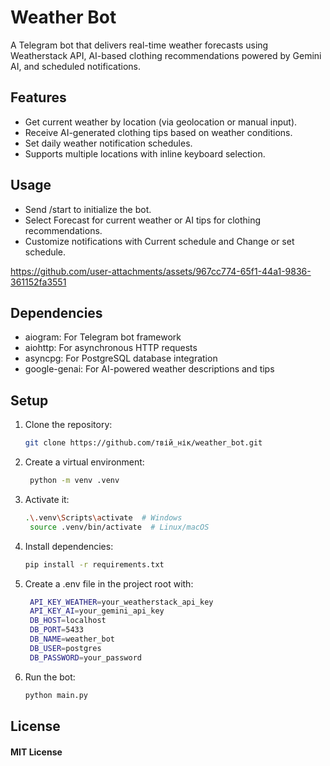 # Weather Bot

A Telegram bot that delivers real-time weather forecasts using Weatherstack API, AI-based clothing recommendations powered by Gemini AI, and scheduled notifications.

## Features
- Get current weather by location (via geolocation or manual input).
- Receive AI-generated clothing tips based on weather conditions.
- Set daily weather notification schedules.
- Supports multiple locations with inline keyboard selection.
  
## Usage

- Send /start to initialize the bot.
- Select Forecast for current weather or AI tips for clothing recommendations.
- Customize notifications with Current schedule and Change or set schedule.

https://github.com/user-attachments/assets/967cc774-65f1-44a1-9836-361152fa3551


## Dependencies

- aiogram: For Telegram bot framework
- aiohttp: For asynchronous HTTP requests
- asyncpg: For PostgreSQL database integration
- google-genai: For AI-powered weather descriptions and tips

## Setup

1. Clone the repository:
   ```bash
   git clone https://github.com/твій_нік/weather_bot.git

2. Create a virtual environment:
   ```bash
    python -m venv .venv

3. Activate it:
   ```bash
   .\.venv\Scripts\activate  # Windows
    source .venv/bin/activate  # Linux/macOS

4. Install dependencies:
   ```bash
   pip install -r requirements.txt

5. Create a .env file in the project root with:
   ```bash
    API_KEY_WEATHER=your_weatherstack_api_key
    API_KEY_AI=your_gemini_api_key
    DB_HOST=localhost
    DB_PORT=5433
    DB_NAME=weather_bot
    DB_USER=postgres
    DB_PASSWORD=your_password

6. Run the bot:
   ```bash
   python main.py

## License
#### MIT License
